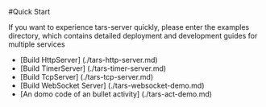 #Quick Start

If you want to experience tars-server quickly, please enter the examples directory, which contains detailed deployment and development guides for multiple services
* [Build HttpServer] (./tars-http-server.md)
* [Build TimerServer] (./tars-timer-server.md)
* [Build TcpServer] (./tars-tcp-server.md)
* [Build WebSocket Server] (./tars-websocket-demo.md)
* [An domo code of an bullet activity] (./tars-act-demo.md)
